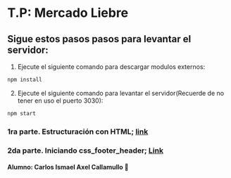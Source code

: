 # T.P: Mercado Liebre
## Sigue estos pasos pasos para levantar el servidor:

1. Ejecute el siguiente comando para descargar modulos externos:
```bash
npm install
```
2. Ejecute el siguiente comando para levantar el servidor(Recuerde de no tener en uso el puerto 3030):
```bash
npm start
```
### 1ra parte. Estructuración con HTML; [link](https://github.com/IsmaelAxel/mercado_liebre/tree/estructuraci%C3%B3n_html)
### 2da parte. Iniciando css_footer_header; [Link](https://github.com/IsmaelAxel/mercado_liebre/tree/css_header_footer)
#### Alumno: Carlos Ismael Axel Callamullo 🤖